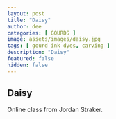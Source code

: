 ```yaml
---
layout: post
title: "Daisy"
author: dee
categories: [ GOURDS ]
image: assets/images/daisy.jpg
tags: [ gourd ink dyes, carving ]
description: "Daisy"
featured: false
hidden: false
---
```


## Daisy

Online class from Jordan Straker.
